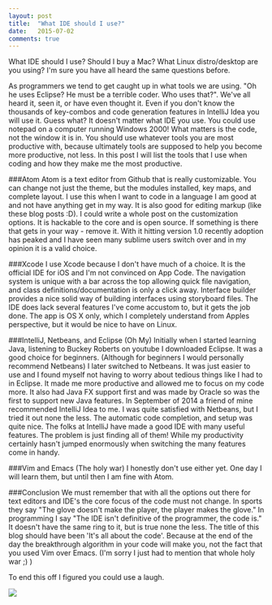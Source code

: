 ```yaml
---
layout: post
title:  "What IDE should I use?"
date:   2015-07-02
comments: true
---
```



<p class="intro">What IDE should I use? Should I buy a Mac? What Linux distro/desktop are you using? I'm sure you have all heard the same questions before.</p>

As programmers we tend to get caught up in what tools we are using. "Oh he uses Eclipse? He must be a terrible coder. Who uses that?". We've all heard it, seen it, or have even thought it. Even if you don't know the thousands of key-combos and code generation features in IntelliJ Idea you will use it. Guess what? It doesn't matter what IDE you use. You could use notepad on a computer running Windows 2000! What matters is the code, not the window it is in. You should use whatever tools you are most productive with, because ultimately tools are supposed to help you become more productive, not less. In this post I will list the tools that I use when coding and how they make me the most productive.

###Atom
Atom is a text editor from Github that is really customizable. You can change not just the theme, but the modules installed, key maps, and complete layout. I use this when I want to code in a language I am good at and not have anything get in my way. It is also good for editing markup (like these blog posts :D). I could write a whole post on the customization options. It is hackable to the core and is open source. If something is there that gets in your way - remove it. With it hitting version 1.0 recently adoption has peaked and I have seen many sublime users switch over and in my opinion it is a valid choice.

###Xcode
I use Xcode because I don't have much of a choice. It is the official IDE for iOS and I'm not convinced on App Code. The navigation system is unique with a bar across the top allowing quick file navigation, and class definitions/documentation is only a click away. Interface builder provides a nice solid way of building interfaces using storyboard files. The IDE does lack several features I've come accustom to, but it gets the job done. The app is OS X only, which I completely understand from Apples perspective, but it would be nice to have on Linux.


###IntelliJ, Netbeans, and Eclipse (Oh My)
Initially when I started learning Java, listening to Buckey Roberts on youtube I downloaded Eclipse. It was a good choice for beginners. (Although for beginners I would personally recommend Netbeans) I later switched to Netbeans. It was just easier to use and I found myself not having to worry about tedious things like I had to in Eclipse. It made me more productive and allowed me to focus on my code more. It also had Java FX support first and was made by Oracle so was the first to support new Java features. In September of 2014 a friend of mine recommended IntelliJ Idea to me. I was quite satisfied with Netbeans, but I tried it out none the less. The automatic code completion, and setup was quite nice. The folks at IntelliJ have made a good IDE with many useful features. The problem is just finding all of them! While my productivity certainly hasn't jumped enormously when switching the many features come in handy.

###Vim and Emacs (The holy war)
I honestly don't use either yet. One day I will learn them, but until then I am fine with Atom.

###Conclusion
We must remember that with all the options out there for text editors and IDE's the core focus of the code must not change. In sports they say "The glove doesn't make the player, the player makes the glove." In programming I say "The IDE isn't definitive of the programmer, the code is." It doesn't have the same ring to it, but is true none the less. The title of this blog should have been 'It's all about the code'. Because at the end of the day the breakthrough algorithm in your code will make you, not the fact that you used Vim over Emacs. (I'm sorry I just had to mention that whole holy war ;) )

To end this off I figured you could use a laugh.

<img src="http://imgs.xkcd.com/comics/real_programmers.png">
